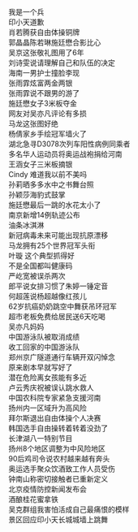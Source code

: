 我是一个兵  
印小天道歉  
肖若腾获自由体操铜牌  
郭晶晶陈若琳施廷懋合影比心  
吴京这张敬礼图用了6年  
刘诗雯说请理解自己和队伍的决定  
海南一男护士撞脸李现  
张雨霏炫富两金两银  
张雨霏说不跟男的游了  
施廷懋女子3米板夺金  
网友对吴亦凡评论有多损  
马龙这张图好绝  
杨倩家乡手绘冠军墙火了  
湖北急寻D3078次列车阳性病例同乘者  
多名华人运动员将奥运战袍捐给河南  
王涵女子三米板摘银  
Cindy 难道我以前不美吗  
孙莉晒多多水中之书舞台照  
孙颖莎海豹式鼓掌  
施廷懋最后一跳的水花太小了  
南京新增14例轨迹公布  
油条冰淇淋  
新冠病毒未来可能出现抗原漂移  
马龙拥有25个世界冠军头衔  
叶璇 这个典型抓得好  
不是全国都叫健康码  
严屹宽被误杀两次  
郎平说女排习惯了朱婷一锤定音  
何超莲说杨超越像红孩儿  
62岁抗癌奶奶跳空中舞获吊环冠军  
超市老板免费给居民送6天吃喝  
吴亦凡妈妈  
中国游泳队被取消成绩  
收工回家的中国游泳队  
郑州京广隧道通行车辆开双闪悼念  
原来剧本早就写好了  
潜在危险离女孩能有多近  
卢云秀庆祝被误认跳水救人  
中国农科院专家紧急支援河南  
扬州内一区域升为高风险  
拜尔斯退出自由体操个人决赛  
韩国选手自由操转着转着没劲了  
长津湖八一特别节目  
扬州8个地区调整为中风险地区  
90后鸡司令说农村越来越有奔头  
奥运选手聚众饮酒致工作人员受伤  
钟南山称密切接触者已重新定义  
北京疫情防控新闻发布会  
酒酿桂花蜜拿铁  
吴克群组我害怕活成自己最痛恨的模样  
景区回应印小天长城城墙上跳舞  
